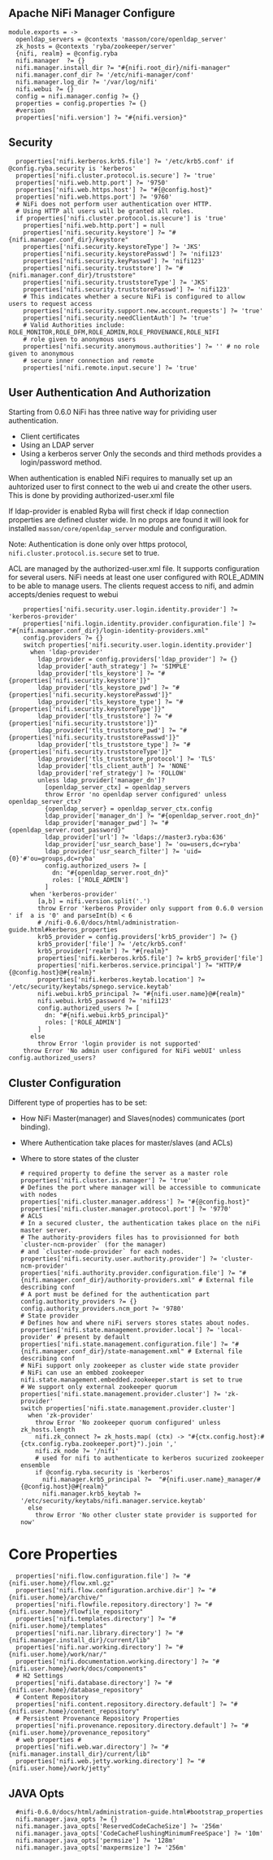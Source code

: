 
## Apache NiFi Manager Configure

    module.exports = ->
      openldap_servers = @contexts 'masson/core/openldap_server'
      zk_hosts = @contexts 'ryba/zookeeper/server'
      {nifi, realm} = @config.ryba
      nifi.manager  ?= {}
      nifi.manager.install_dir ?= "#{nifi.root_dir}/nifi-manager"
      nifi.manager.conf_dir ?= '/etc/nifi-manager/conf'
      nifi.manager.log_dir ?= '/var/log/nifi'
      nifi.webui ?= {}
      config = nifi.manager.config ?= {}
      properties = config.properties ?= {}
      #version
      properties['nifi.version'] ?= "#{nifi.version}"

## Security

      properties['nifi.kerberos.krb5.file'] ?= '/etc/krb5.conf' if @config.ryba.security is 'kerberos'
      properties['nifi.cluster.protocol.is.secure'] ?= 'true'
      properties['nifi.web.http.port'] ?= '9750'
      properties['nifi.web.https.host'] ?= "#{@config.host}"
      properties['nifi.web.https.port'] ?= '9760'
      # NiFi does not perform user authentication over HTTP.
      # Using HTTP all users will be granted all roles.
      if properties['nifi.cluster.protocol.is.secure'] is 'true'
        properties['nifi.web.http.port'] = null
        properties['nifi.security.keystore'] ?= "#{nifi.manager.conf_dir}/keystore"
        properties['nifi.security.keystoreType'] ?= 'JKS'
        properties['nifi.security.keystorePasswd'] ?= 'nifi123'
        properties['nifi.security.keyPasswd'] ?= 'nifi123'
        properties['nifi.security.truststore'] ?= "#{nifi.manager.conf_dir}/truststore"
        properties['nifi.security.truststoreType'] ?= 'JKS'
        properties['nifi.security.truststorePasswd'] ?= 'nifi123'
        # This indicates whether a secure NiFi is configured to allow users to request access
        properties['nifi.security.support.new.account.requests'] ?= 'true'
        properties['nifi.security.needClientAuth'] ?= 'true'
        # Valid Authorities include: ROLE_MONITOR,ROLE_DFM,ROLE_ADMIN,ROLE_PROVENANCE,ROLE_NIFI
        # role given to anonymous users
        properties['nifi.security.anonymous.authorities'] ?= '' # no role given to anonymous
        # secure inner connection and remote
        properties['nifi.remote.input.secure'] ?= 'true'

## User Authentication And Authorization

Starting from 0.6.0
NiFi has three native way for prividing user authentication.
- Client certificates
- Using an LDAP server
- Using a kerberos server
Only the seconds and third methods provides a login/password method.

When authentication is enabled NiFi requires to manually set up an auhtorized user to first connect
to the web ui and create the other users. This is done by providing authorized-user.xml file

If ldap-provider is enabled Ryba will first check if ldap connection properties are defined cluster wide. In no props are found
it will look for installed `masson/core/openldap_server` module and configuration.

Note: Authentication is done only over https protocol, `nifi.cluster.protocol.is.secure` set to true.

ACL are managed by the authorized-user.xml file. It supports configuration for several users.
NiFi needs at least one user configured with ROLE_ADMIN to be able to manage users.
The clients request access to nifi, and admin accepts/denies request to webui

        properties['nifi.security.user.login.identity.provider'] ?= 'kerberos-provider'
        properties['nifi.login.identity.provider.configuration.file'] ?= "#{nifi.manager.conf_dir}/login-identity-providers.xml"
        config.providers ?= {}
        switch properties['nifi.security.user.login.identity.provider']
          when 'ldap-provider'
            ldap_provider = config.providers['ldap_provider'] ?= {}
            ldap_provider['auth_strategy'] ?= 'SIMPLE'
            ldap_provider['tls_keystore'] ?= "#{properties['nifi.security.keystore']}"
            ldap_provider['tls_keystore_pwd'] ?= "#{properties['nifi.security.keystorePasswd']}"
            ldap_provider['tls_keystore_type'] ?= "#{properties['nifi.security.keystoreType']}"
            ldap_provider['tls_truststore'] ?= "#{properties['nifi.security.truststore']}"
            ldap_provider['tls_truststore_pwd'] ?= "#{properties['nifi.security.truststorePasswd']}"
            ldap_provider['tls_truststore_type'] ?= "#{properties['nifi.security.truststoreType']}"
            ldap_provider['tls_truststore_protocol'] ?= 'TLS'
            ldap_provider['tls_client_auth'] ?= 'NONE'
            ldap_provider['ref_strategy'] ?= 'FOLLOW'
            unless ldap_provider['manager_dn']?
              [openldap_server_ctx] = openldap_servers
              throw Error 'no openldap server configured' unless openldap_server_ctx?
              {openldap_server} = openldap_server_ctx.config
              ldap_provider['manager_dn'] ?= "#{openldap_server.root_dn}"
              ldap_provider['manager_pwd'] ?= "#{openldap_server.root_password}"
              ldap_provider['url'] ?= 'ldaps://master3.ryba:636'
              ldap_provider['usr_search_base'] ?= 'ou=users,dc=ryba'
              ldap_provider['usr_search_filter'] ?= 'uid={0}'#'ou=groups,dc=ryba'
              config.authorized_users ?= [
                dn: "#{openldap_server.root_dn}"
                roles: ['ROLE_ADMIN']
              ]
          when 'kerberos-provider'
            [a,b] = nifi.version.split('.')
            throw Error 'kerberos Provider only support from 0.6.0 version ' if  a is '0' and parseInt(b) < 6
            # /nifi-0.6.0/docs/html/administration-guide.html#kerberos_properties
            krb5_provider = config.providers['krb5_provider'] ?= {}
            krb5_provider['file'] ?= '/etc/krb5.conf'
            krb5_provider['realm'] ?= "#{realm}"
            properties['nifi.kerberos.krb5.file'] ?= krb5_provider['file']
            properties['nifi.kerberos.service.principal'] ?= "HTTP/#{@config.host}@#{realm}"
            properties['nifi.kerberos.keytab.location'] ?= '/etc/security/keytabs/spnego.service.keytab'
            nifi.webui.krb5_principal ?= "#{nifi.user.name}@#{realm}"
            nifi.webui.krb5_password ?= 'nifi123'
            config.authorized_users ?= [
              dn: "#{nifi.webui.krb5_principal}"
              roles: ['ROLE_ADMIN']
            ]
          else
            throw Error 'login provider is not supported'
        throw Error 'No admin user configured for NiFi webUI' unless config.authorized_users?

## Cluster Configuration

Different type of properties has to be set:
- How NiFi Master(manager) and Slaves(nodes) communicates (port binding).
- Where Authentication take places for master/slaves (and ACLs)
- Where to store states of the cluster

      # required property to define the server as a master role
      properties['nifi.cluster.is.manager'] ?= 'true'
      # Defines the port where manager will be accessible to communicate with nodes
      properties['nifi.cluster.manager.address'] ?= "#{@config.host}"
      properties['nifi.cluster.manager.protocol.port'] ?= '9770'
      # ACLS
      # In a secured cluster, the authentication takes place on the niFi master server.
      # The authority-providers files has to provisionned for both `cluster-ncm-provider` (for the manager)
      # and `cluster-node-provider` for each nodes.
      properties['nifi.security.user.authority.provider'] ?= 'cluster-ncm-provider'
      properties['nifi.authority.provider.configuration.file'] ?= "#{nifi.manager.conf_dir}/authority-providers.xml" # External file describing conf
      # A port must be defined for the authentication part
      config.authority_providers ?= {}
      config.authority_providers.ncm_port ?= '9780'
      # State provider
      # Defines how and where niFi servers stores states about nodes.
      properties['nifi.state.management.provider.local'] ?= 'local-provider' # present by default
      properties['nifi.state.management.configuration.file'] ?= "#{nifi.manager.conf_dir}/state-management.xml" # External file describing conf
      # NiFi support only zookeeper as cluster wide state provider
      # NiFi can use an embbed zookeeper nifi.state.management.embedded.zookeeper.start is set to true
      # We support only external zookeeper quorum
      properties['nifi.state.management.provider.cluster'] ?= 'zk-provider'
      switch properties['nifi.state.management.provider.cluster']
        when 'zk-provider'
          throw Error 'No zookeeper quorum configured' unless zk_hosts.length
          nifi.zk_connect ?= zk_hosts.map( (ctx) -> "#{ctx.config.host}:#{ctx.config.ryba.zookeeper.port}").join ','
          nifi.zk_node ?= '/nifi'
          # used for nifi to authenticate to kerberos sucurized zookeeper ensemble
          if @config.ryba.security is 'kerberos'
            nifi.manager.krb5_principal ?=  "#{nifi.user.name}_manager/#{@config.host}@#{realm}"
            nifi.manager.krb5_keytab ?=  '/etc/security/keytabs/nifi.manager.service.keytab'
        else
          throw Error 'No other cluster state provider is supported for now'

# Core Properties #

      properties['nifi.flow.configuration.file'] ?= "#{nifi.user.home}/flow.xml.gz"
      properties['nifi.flow.configuration.archive.dir'] ?= "#{nifi.user.home}/archive/"
      properties['nifi.flowfile.repository.directory'] ?= "#{nifi.user.home}/flowfile_repository"
      properties['nifi.templates.directory'] ?= "#{nifi.user.home}/templates"
      properties['nifi.nar.library.directory'] ?= "#{nifi.manager.install_dir}/current/lib"
      properties['nifi.nar.working.directory'] ?= "#{nifi.user.home}/work/nar/"
      properties['nifi.documentation.working.directory'] ?= "#{nifi.user.home}/work/docs/components"
      # H2 Settings
      properties['nifi.database.directory'] ?= "#{nifi.user.home}/database_repository"
      # Content Repository
      properties['nifi.content.repository.directory.default'] ?= "#{nifi.user.home}/content_repository"
      # Persistent Provenance Repository Properties
      properties['nifi.provenance.repository.directory.default'] ?= "#{nifi.user.home}/provenance_repository"
      # web properties #
      properties['nifi.web.war.directory'] ?= "#{nifi.manager.install_dir}/current/lib"
      properties['nifi.web.jetty.working.directory'] ?= "#{nifi.user.home}/work/jetty"

## JAVA Opts

      #nifi-0.6.0/docs/html/administration-guide.html#bootstrap_properties
      nifi.manager.java_opts ?= {}
      nifi.manager.java_opts['ReservedCodeCacheSize'] ?= '256m'
      nifi.manager.java_opts['CodeCacheFlushingMinimumFreeSpace'] ?= '10m'
      nifi.manager.java_opts['permsize'] ?= '128m'
      nifi.manager.java_opts['maxpermsize'] ?= '256m'

[hdp-nifi]:(https://docs.hortonworks.com/HDPDocuments/HDF1/HDF-1.1.0/bk_AdminGuide/content/ch_AdminGuide.html)
[cluster-migration]:(https://community.hortonworks.com/articles/9203/how-to-migrate-a-standalone-nifi-into-a-nifi-clust.html)
[example-nifi]:(https://community.hortonworks.com/articles/7341/nifi-user-authentication-with-ldap.html)

